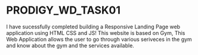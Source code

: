 # PRODIGY_WD_TASK01
I have sucessfully completed building a Responsive Landing Page web application using HTML CSS and JS!
This website is based on Gym, This Web Application allows the user to go through various seriveces in the gym and know about the gym and the services available.
